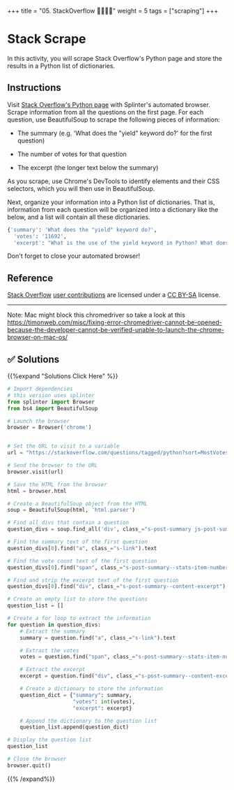 +++
title = "05. StackOverflow 👩‍🎓👨‍🎓"
weight = 5
tags = ["scraping"] 
+++

# Stack Scrape

In this activity, you will scrape Stack Overflow's Python page and store the results in a Python list of dictionaries.


## Instructions

Visit [Stack Overflow's Python page](https://stackoverflow.com/questions/tagged/python?sort=MostVotes&edited=true) with Splinter's automated browser. Scrape information from all the questions on the first page. For each question, use BeautifulSoup to scrape the following pieces of information:

* The summary (e.g. 'What does the "yield" keyword do?' for the first question)

* The number of votes for that question

* The excerpt (the longer text below the summary)

As you scrape, use Chrome's DevTools to identify elements and their CSS selectors, which you will then use in BeautifulSoup.

Next, organize your information into a Python list of dictionaries. That is, information from each question will be organized into a dictionary like the below, and a list will contain all these dictionaries.

```python
{'summary': 'What does the "yield" keyword do?',
  'votes': '11692',
  'excerpt': "What is the use of the yield keyword in Python? What does it do?\nFor example, I'm trying to understand this code1:\ndef _get_child_candidates(self, distance, min_dist, max_dist):\n    if self._leftchild ..."}
```

Don't forget to close your automated browser!

## Reference

[Stack Overflow](https://stackoverflow.com) [user contributions](https://stackoverflow.com/help/licensing) are licensed under a [CC BY-SA](https://creativecommons.org/licenses/by-sa/4.0/) license.

- - -

Note: Mac might block this chromedriver so take a look at this https://timonweb.com/misc/fixing-error-chromedriver-cannot-be-opened-because-the-developer-cannot-be-verified-unable-to-launch-the-chrome-browser-on-mac-os/

## ✅ Solutions
{{%expand "Solutions Click Here" %}}
```python
# Import dependencies
# this version uses splinter
from splinter import Browser
from bs4 import BeautifulSoup

# Launch the browser
browser = Browser('chrome')


# Set the URL to visit to a variable
url = "https://stackoverflow.com/questions/tagged/python?sort=MostVotes&edited=true"

# Send the browser to the URL
browser.visit(url)

# Save the HTML from the browser
html = browser.html

# Create a BeautifulSoup object from the HTML
soup = BeautifulSoup(html, 'html.parser')

# Find all divs that contain a question
question_divs = soup.find_all('div', class_="s-post-summary js-post-summary")

# Find the summary text of the first question
question_divs[0].find("a", class_="s-link").text

# Find the vote count text of the first question
question_divs[0].find("span", class_="s-post-summary--stats-item-number").text

# Find and strip the excerpt text of the first question
question_divs[0].find("div", class_="s-post-summary--content-excerpt").text.strip()

# Create an empty list to store the questions
question_list = []

# Create a for loop to extract the information
for question in question_divs:
    # Extract the summary
    summary = question.find("a", class_="s-link").text

    # Extract the votes
    votes = question.find("span", class_="s-post-summary--stats-item-number").text

    # Extract the excerpt
    excerpt = question.find("div", class_="s-post-summary--content-excerpt").text.strip()

    # Create a dictionary to store the information
    question_dict = {"summary": summary,
                     "votes": int(votes),
                     "excerpt": excerpt}

    # Append the dictionary to the question list
    question_list.append(question_dict)

# Display the question list
question_list

# Close the browser
browser.quit()

```
{{% /expand%}}